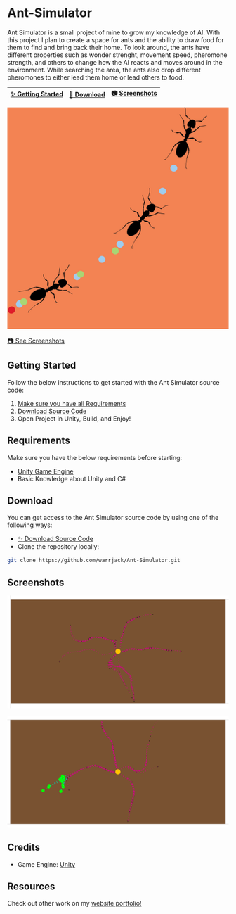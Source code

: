 # Ant-Simulator

Ant Simulator is a small project of mine to grow my knowledge of AI. With this project I plan to create a space for ants and the ability to draw food for them to find and bring back their home. To look around, the ants have different properties such as wonder strenght, movement speed, pheromone strength, and others to change how the AI reacts and moves around in the environment. While searching the area, the ants also drop different pheromones to either lead them home or lead others to food.

| [:sparkles: Getting Started](#getting-started) | [:rocket: Download](#download) | [:camera: Screenshots](#screenshots) |
| --------------- | -------- | ----------- |

<p align="center">
  <img src="https://github.com/warrjack/Ant-Simulator/blob/main/Screenshots/Icon.jpg" />
</p>

[:camera: See Screenshots](#screenshots)


## Getting Started

Follow the below instructions to get started with the Ant Simulator source code:

1. [Make sure you have all Requirements](#requirements)
2. [Download Source Code](#download)
3. Open Project in Unity, Build, and Enjoy!

## Requirements

Make sure you have the below requirements before starting:

- [Unity Game Engine](https://unity3d.com)
- Basic Knowledge about Unity and C#

## Download

You can get access to the Ant Simulator source code by using one of the following ways:

- [:sparkles: Download Source Code](https://github.com/warrjack/Ant-Simulator/archive/master.zip)
- Clone the repository locally:

```bash
git clone https://github.com/warrjack/Ant-Simulator.git
```

## Screenshots

<p align="center">
  <img src="https://github.com/warrjack/Ant-Simulator/blob/main/Screenshots/Gameplay1.png" />
</p>

<p align="center">
  <img src="https://github.com/warrjack/Ant-Simulator/blob/main/Screenshots/Gameplay2.png" />
</p>

## Credits
- Game Engine: [Unity](https://unity3d.com/)

## Resources

Check out other work on my [website portfolio!](https://warrjack.com)
